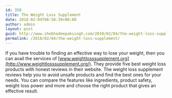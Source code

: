 ```yaml
---
id: 358
title: The Weight Loss Supplement
date: 2010-02-04T06:50:39+00:00
author: admin
layout: post
guid: http://www.shobhadeepaksingh.com/2010/02/04/the-weight-loss-supplement/
permalink: /2010/02/04/the-weight-loss-supplement/
---
```

If you have trouble to finding an effective way to lose your weight, then you can avail the services of [www.weightlosssupplement.org](http://www.weightlosssupplement.org/). They provide five best weight loss products with honest reviews in their website. The weight loss supplement reviews help you to avoid unsafe products and find the best ones for your needs. You can compare the features like ingredients, product safety, weight loss power and more and choose the right product that gives an effective result.